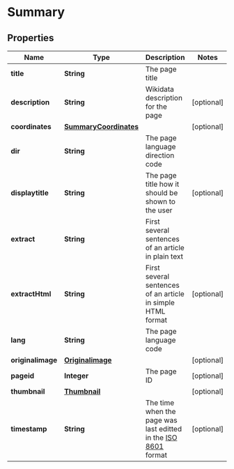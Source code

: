 

# Summary


## Properties

| Name | Type | Description | Notes |
|------------ | ------------- | ------------- | -------------|
|**title** | **String** | The page title |  |
|**description** | **String** | Wikidata description for the page |  [optional] |
|**coordinates** | [**SummaryCoordinates**](SummaryCoordinates.md) |  |  [optional] |
|**dir** | **String** | The page language direction code |  |
|**displaytitle** | **String** | The page title how it should be shown to the user |  [optional] |
|**extract** | **String** | First several sentences of an article in plain text |  |
|**extractHtml** | **String** | First several sentences of an article in simple HTML format |  [optional] |
|**lang** | **String** | The page language code |  |
|**originalimage** | [**Originalimage**](Originalimage.md) |  |  [optional] |
|**pageid** | **Integer** | The page ID |  [optional] |
|**thumbnail** | [**Thumbnail**](Thumbnail.md) |  |  [optional] |
|**timestamp** | **String** | The time when the page was last editted in the [ISO 8601](https://en.wikipedia.org/wiki/ISO_8601) format |  [optional] |



